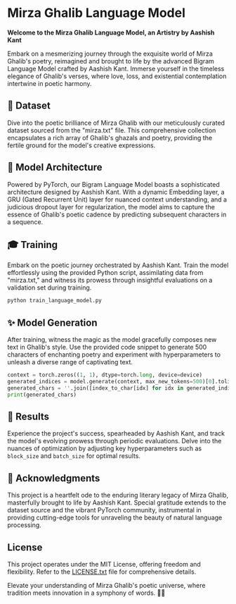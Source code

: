 # Mirza Ghalib Language Model

**Welcome to the Mirza Ghalib Language Model, an Artistry by Aashish Kant**

Embark on a mesmerizing journey through the exquisite world of Mirza Ghalib's poetry, reimagined and brought to life by the advanced Bigram Language Model crafted by Aashish Kant. Immerse yourself in the timeless elegance of Ghalib's verses, where love, loss, and existential contemplation intertwine in poetic harmony.

## 📜 Dataset

Dive into the poetic brilliance of Mirza Ghalib with our meticulously curated dataset sourced from the "mirza.txt" file. This comprehensive collection encapsulates a rich array of Ghalib's ghazals and poetry, providing the fertile ground for the model's creative expressions.

## 🚀 Model Architecture

Powered by PyTorch, our Bigram Language Model boasts a sophisticated architecture designed by Aashish Kant. With a dynamic Embedding layer, a GRU (Gated Recurrent Unit) layer for nuanced context understanding, and a judicious dropout layer for regularization, the model aims to capture the essence of Ghalib's poetic cadence by predicting subsequent characters in a sequence.

## 🎓 Training

Embark on the poetic journey orchestrated by Aashish Kant. Train the model effortlessly using the provided Python script, assimilating data from "mirza.txt," and witness its prowess through insightful evaluations on a validation set during training.

```bash
python train_language_model.py
```

## ✨ Model Generation

After training, witness the magic as the model gracefully composes new text in Ghalib's style. Use the provided code snippet to generate 500 characters of enchanting poetry and experiment with hyperparameters to unleash a diverse range of captivating text.

```python
context = torch.zeros((1, 1), dtype=torch.long, device=device)
generated_indices = model.generate(context, max_new_tokens=500)[0].tolist()
generated_chars = ''.join([index_to_char[idx] for idx in generated_indices])
print(generated_chars)
```

## 🌟 Results

Experience the project's success, spearheaded by Aashish Kant, and track the model's evolving prowess through periodic evaluations. Delve into the nuances of optimization by adjusting key hyperparameters such as `block_size` and `batch_size` for optimal results.

## 🙏 Acknowledgments

This project is a heartfelt ode to the enduring literary legacy of Mirza Ghalib, masterfully brought to life by Aashish Kant. Special gratitude extends to the dataset source and the vibrant PyTorch community, instrumental in providing cutting-edge tools for unraveling the beauty of natural language processing.

## License
This project operates under the MIT License, offering freedom and flexibility. Refer to the [LICENSE.txt](LICENSE.txt) file for comprehensive details.

Elevate your understanding of Mirza Ghalib's poetic universe, where tradition meets innovation in a symphony of words. 🌌✨
